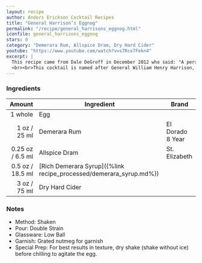 ```yaml
---
layout: recipe
author: Anders Erickson Cocktail Recipes
title: "General Harrison’s Eggnog"
permalink: "/recipe/general_harrisons_eggnog.html"
iconfile: general_harrisons_eggnog
stars: 0
category: "Demerara Rum, Allspice Dram, Dry Hard Cider"
youtube: "https://www.youtube.com/watch?v=s7Rcx7Fekn4"
excerpt: |
  This recipe came from Dale DeGroff in December 2012 who said: "A personal favourite, adapted from a recipe from Jerry Thomas' 1862 <i>How to Mix Drinks</i>: a totally different take on eggnog – made as a single-serve drink it includes a raw egg, so you need to shake the hell out of it."
  <br><br>This cocktail is named after General William Henry Harrison, the American president to hold office for the shortest period. He was elected 4th March 1841 and died a month to the day later of pneumonia. Harrison was known for his drinking and cider was one of his preferred tipples. It is said that this eggnog was his favourite drink.
---
```


### Ingredients

|  Amount | Ingredient                                               | Brand            |
| ------: | -------------------------------------------------------- | ---------------- |
| 1 whole | Egg                                                      |
|    1 oz / 25 ml | Demerara Rum                                             | El Dorado 8 Year |
| 0.25 oz / 6.5 ml | Allspice Dram                                            | St. Elizabeth    |
|  0.5 oz / 18.5 ml | [Rich Demerara Syrup]({%link recipe_processed/demerara_syrup.md%}) |
|    3 oz / 75 ml | Dry Hard Cider                                           |

### Notes

- Method: Shaken
- Pour: Double Strain
- Glassware: Low Ball
- Garnish: Grated nutmeg for garnish
- Special Prep: For best results in texture, dry shake (shake without ice) before chilling to agitate the egg.
